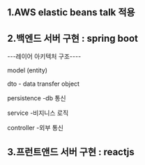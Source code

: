 
1.AWS elastic beans talk 적용
---------------------------

2.백엔드 서버 구현 : spring boot
---------------------------

  ---레이어 아키텍처 구조----
  
  model (entity)
  
  dto - data transfer object 
  
  persistence -db 통신 
  
  service -비지니스 로직 
  
  controller -외부 통신 


3.프런트앤드 서버 구현 : reactjs
---------------------------
